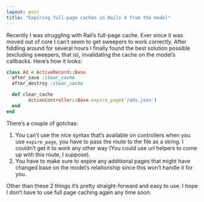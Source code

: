 ```yaml
---
layout: post
title: "Expiring full-page caches in Rails 4 from the model"
---
```


Recently I was struggling with Rail’s full-page cache. Ever since it was moved out of core I can’t seem to get sweepers to work correctly. After fiddling around for several hours I finally found the best solution possible (excluding sweepers, that is), invalidating the cache on the model’s callbacks. Here’s how it looks:

``` ruby
class Ad < ActiveRecord::Base
  after_save :clear_cache
  after_destroy :clear_cache

  def clear_cache
        ActionController::Base.expire_page('/ads.json')
  end
end
```

There’s a couple of gotchas:

1. You can’t use the nice syntax that’s available on controllers when you use `expire_page`, you have to pass the route to the file as a string. I couldn’t get it to work any other way (You could use url helpers to come up with this route, I suppose).
2. You have to make sure to expire any additional pages that might have changed base on the model’s relationship since this won’t handle it for you.

Other than these 2 things it’s pretty straight-forward and easy to use. I hope I don’t have to use full page caching again any time soon.
